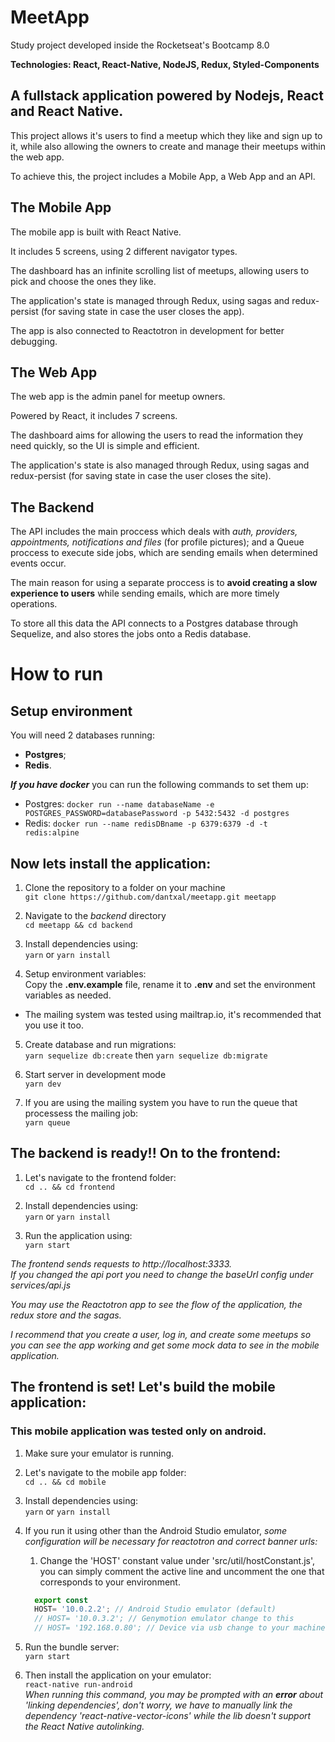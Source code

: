 # MeetApp

Study project developed inside the Rocketseat's Bootcamp 8.0

**Technologies: React, React-Native, NodeJS, Redux, Styled-Components**

## A fullstack application powered by Nodejs, React and React Native.

This project allows it's users to find a meetup which they like and sign up to it, 
while also allowing the owners to create and manage their meetups within the web app.

To achieve this, the project includes a Mobile App, a Web App and an API.

## The Mobile App

The mobile app is built with React Native.

It includes 5 screens, using 2 different navigator types. 

The dashboard has an infinite scrolling list of meetups, allowing users to pick and choose the ones they like.

The application's state is managed through Redux, using sagas and redux-persist (for saving state in case the user closes the app).

The app is also connected to Reactotron in development for better debugging.

## The Web App

The web app is the admin panel for meetup owners.

Powered by React, it includes 7 screens. 

The dashboard aims for allowing the users to read the information they need quickly, so the UI is simple and efficient.

The application's state is also managed through Redux, using sagas and redux-persist (for saving state in case the user closes the site).

## The Backend

The API includes the main proccess which deals with *auth, providers, appointments, notifications 
and files* (for profile pictures); and a Queue proccess to execute side jobs, which are 
sending emails when determined events occur.

The main reason for using a separate proccess is to **avoid creating a slow experience to 
users** while sending emails, which are more timely operations.

To store all this data the API connects to a Postgres database through Sequelize, and 
also stores the jobs onto a Redis database.

# How to run

## Setup environment

You will need 2 databases running:
- **Postgres**;
- **Redis**.

***If you have docker*** you can run the following commands to set them up:
- Postgres: `docker run --name databaseName -e POSTGRES_PASSWORD=databasePassword -p 5432:5432 -d postgres`
- Redis: `docker run --name redisDBname -p 6379:6379 -d -t redis:alpine`

## Now lets install the application:

1. Clone the repository to a folder on your machine </br>
`git clone https://github.com/dantxal/meetapp.git meetapp`

2. Navigate to the *backend* directory</br>
`cd meetapp && cd backend`

3. Install dependencies using:</br>
`yarn` or `yarn install`

4. Setup environment variables:</br>
Copy the **.env.example** file, rename it to **.env** and set the environment variables as needed.
- The mailing system was tested using mailtrap.io, it's recommended that you use it too.

5.  Create database and run migrations:</br>
`yarn sequelize db:create` then `yarn sequelize db:migrate`

6. Start server in development mode</br>
`yarn dev`

7. If you are using the mailing system you have to run the queue that processess the mailing job: </br>
`yarn queue`


## The backend is ready!! On to the frontend:

1. Let's navigate to the frontend folder: </br>
`cd .. && cd frontend`

2. Install dependencies using:</br>
`yarn` or `yarn install`

3. Run the application using:</br>
`yarn start`

*The frontend sends requests to http://localhost:3333.</br>
If you changed the api port you need to change the baseUrl config under services/api.js*

*You may use the Reactotron app to see the flow of the application, the redux store and the sagas.*

*I recommend that you create a user, log in, and create some meetups so you can see the app working and get some mock data to see in the mobile application.*

## The frontend is set! Let's build the mobile application:

### This mobile application was tested only on android.

1. Make sure your emulator is running.

2. Let's navigate to the mobile app folder: </br>
`cd .. && cd mobile`

3. Install dependencies using:</br>
`yarn` or `yarn install`

4. If you run it using other than the Android Studio emulator, *some configuration will be necessary for reactotron and correct banner urls:*</br>
   1. Change the 'HOST' constant value under 'src/util/hostConstant.js', you can simply comment the active line and uncomment the one that corresponds to your environment.</br>
    ```js
      export const
      HOST= '10.0.2.2'; // Android Studio emulator (default)
      // HOST= '10.0.3.2'; // Genymotion emulator change to this
      // HOST= '192.168.0.80'; // Device via usb change to your machine's ip
    ```

5. Run the bundle server:</br>
   `yarn start`
6. Then install the application on your emulator:</br>
   `react-native run-android`</br>
    *When running this command, you may be prompted with an **error** about 'linking dependencies', don't worry, we have to manually link the dependency 'react-native-vector-icons' while the lib doesn't support the React Native autolinking.*

